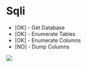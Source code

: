 # Sqli
- [OK] - Get Database
- [OK] - Enumerate Tables
- [OK] - Enumerate Columns
- [NO] - Dump Columns

<img src="http://img.prntscr.com/img?url=http://i.imgur.com/7tWivPT.png"/>
